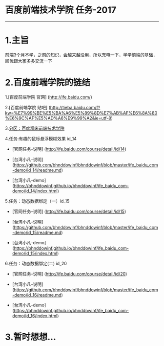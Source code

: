 # 百度前端技术学院 任务-2017
-------------------------
# 1.主旨

前端3个月不学，之前的知识，会越来越没用，所以充电一下，学学前端的基础，顺优跟大家多多交流一下

# 2.百度前端学院的链结

1.[百度前端学院 官网] (http://ife.baidu.com/)

2.[百度前端学院 贴吧] (http://tieba.baidu.com/f?kw=%E7%99%BE%E5%BA%A6%E5%89%8D%E7%AB%AF%E6%8A%80%E6%9C%AF%E5%AD%A6%E9%99%A2&ie=utf-8)

3.[分区：百度糯米前端技术学院](http://ife.baidu.com/college/detail/id/8)

4.任务:有趣的鼠标悬浮模糊效果 id_14

- [官网任务-说明] (http://ife.baidu.com/course/detail/id/14)

- [台湾小凡-说明] (https://github.com/bhnddowinf/bhnddowinf/blob/master/ife_baidu_com-demo/id_14/readme.md)

- [台湾小凡-demo] (https://bhnddowinf.github.io/bhnddowinf/ife_baidu_com-demo/id_14/index.html)


5.任务：动态数据绑定（一）id_15

- [官网任务-说明] (http://ife.baidu.com/course/detail/id/15)

- [台湾小凡-说明] (https://github.com/bhnddowinf/bhnddowinf/blob/master/ife_baidu_com-demo/id_15/readme.md)

- [台湾小凡-demo] (https://bhnddowinf.github.io/bhnddowinf/ife_baidu_com-demo/id_15/index.html)

6.任务：动态数据绑定(二) id_20

- [官网任务-说明] (http://ife.baidu.com/course/detail/id/20)

- [台湾小凡-说明] (https://github.com/bhnddowinf/bhnddowinf/blob/master/ife_baidu_com-demo/id_16/readme.md)

- [台湾小凡-demo] (https://bhnddowinf.github.io/bhnddowinf/ife_baidu_com-demo/id_16/index.html)





# 3.暂时想想…



